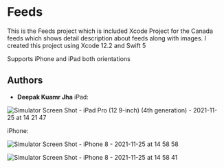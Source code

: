 # Feeds

This is the Feeds project which is included Xcode Project for the Canada feeds which shows detail description about feeds along with images. I created this project using Xcode 12.2 and Swift 5

Supports iPhone and iPad both orientations

## Authors

* **Deepak Kuamr Jha** 
iPad:

![Simulator Screen Shot - iPad Pro (12 9-inch) (4th generation) - 2021-11-25 at 14 21 47](https://user-images.githubusercontent.com/94996327/143415056-62506bae-b645-4d77-9cbe-e9c0ac67d912.png)

iPhone:

![Simulator Screen Shot - iPhone 8 - 2021-11-25 at 14 58 58](https://user-images.githubusercontent.com/94996327/143415559-c272cdbe-185f-456f-a23e-fbb89a81e6c0.png)

![Simulator Screen Shot - iPhone 8 - 2021-11-25 at 14 58 41](https://user-images.githubusercontent.com/94996327/143415587-c16bea4c-dcdf-4334-a02a-60ac9d6e62e7.png)
